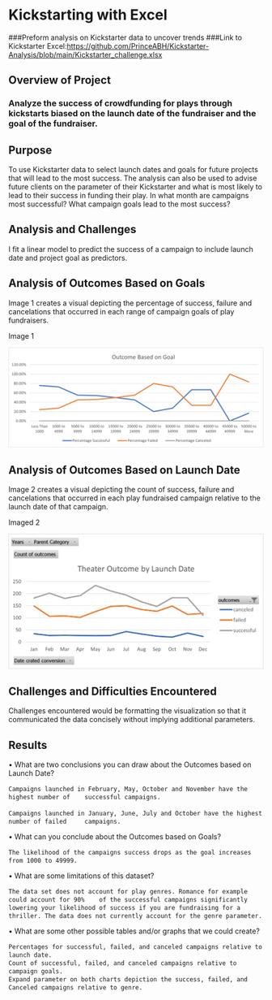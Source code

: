 # Kickstarting with Excel
###Preform analysis on Kickstarter data to uncover trends
###Link to Kickstarter Excel:https://github.com/PrinceABH/Kickstarter-Analysis/blob/main/Kickstarter_challenge.xlsx

## Overview of Project

### Analyze the success of crowdfunding for plays through kickstarts biased on the launch date of the fundraiser and the goal of the fundraiser. 


## Purpose
To use Kickstarter data to select launch dates and goals for future projects that will lead to the most success. The analysis can also be used to advise future clients on the parameter of their Kickstarter and what is most likely to lead to their success in funding their play. In what month are campaigns most successful? What campaign goals lead to the most success?


## Analysis and Challenges
I fit a linear model to predict the success of a campaign to include launch date and project goal as predictors. 

## Analysis of Outcomes Based on Goals
Image 1 creates a visual depicting the percentage of success, failure and cancelations that occurred in each range of campaign goals of play fundraisers.


Image 1

![Outcomes Based on Goal](https://github.com/PrinceABH/Kickstarter-Analysis/blob/main/Outcomes%20Based%20on%20Goal.png)


## Analysis of Outcomes Based on Launch Date
Image 2 creates a visual depicting the count of success, failure and cancelations that occurred in each play fundraised campaign relative to the launch date of that campaign.


Imaged 2

![Outcome by Launch Date](https://github.com/PrinceABH/Kickstarter-Analysis/blob/main/Theater_Outcomes_vs_Launch.png)


## Challenges and Difficulties Encountered
Challenges encountered would be formatting the visualization so that it communicated the data concisely without implying additional parameters.

## Results

•	What are two conclusions you can draw about the Outcomes based on Launch Date?

	Campaigns launched in February, May, October and November have the highest number of 	successful campaigns.

	Campaigns launched in January, June, July and October have the highest number of failed 	campaigns.

•	What can you conclude about the Outcomes based on Goals?

	The likelihood of the campaigns success drops as the goal increases from 1000 to 49999.

•	What are some limitations of this dataset?

	The data set does not account for play genres. Romance for example could account for 90% 	of the successful campaigns significantly lowering your likelihood of success if you are fundraising for a thriller. The data does not currently account for the genre parameter.

•	What are some other possible tables and/or graphs that we could create?

	Percentages for successful, failed, and canceled campaigns relative to launch date. 
	Count of successful, failed, and canceled campaigns relative to campaign goals.
	Expand parameter on both charts depiction the success, failed, and Canceled campaigns relative to genre.
